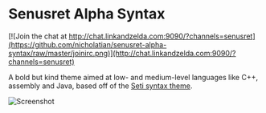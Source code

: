 # Senusret Alpha Syntax

[![Join the chat at http://chat.linkandzelda.com:9090/?channels=senusret](https://github.com/nicholatian/senusret-alpha-syntax/raw/master/joinirc.png)](http://chat.linkandzelda.com:9090/?channels=senusret)

A bold but kind theme aimed at low- and medium-level languages like C++, assembly and Java, based off of the [Seti syntax theme](https://atom.io/themes/seti-syntax).

![Screenshot](https://github.com/nicholatian/senusret-alpha-syntax/raw/master/screenshot.png)

